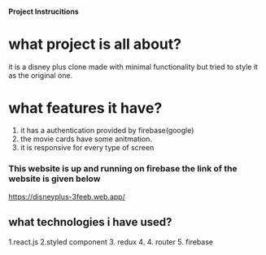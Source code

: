 
#### Project Instrucitions ####


# what project is all about?

it is a disney plus clone made with minimal functionality but tried to style it as the original one.


# what features it have?

1. it has a authentication provided by firebase(google)
2. the movie cards have some anitmation.
3. it is responsive for every type of screen

### This website is up and running on firebase the link of the website is given below

https://disneyplus-3feeb.web.app/

## what technologies i have used?
1.react.js
2.styled component
3. redux
4. 4. router
5. firebase
